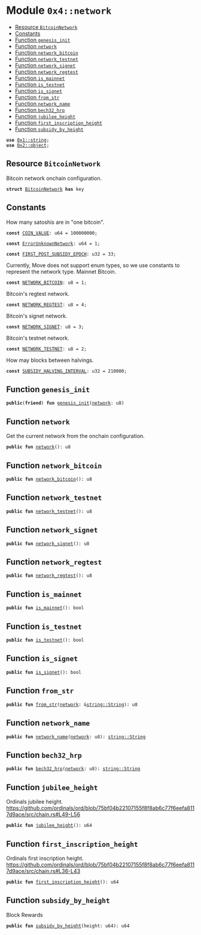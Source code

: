 
<a id="0x4_network"></a>

# Module `0x4::network`



-  [Resource `BitcoinNetwork`](#0x4_network_BitcoinNetwork)
-  [Constants](#@Constants_0)
-  [Function `genesis_init`](#0x4_network_genesis_init)
-  [Function `network`](#0x4_network_network)
-  [Function `network_bitcoin`](#0x4_network_network_bitcoin)
-  [Function `network_testnet`](#0x4_network_network_testnet)
-  [Function `network_signet`](#0x4_network_network_signet)
-  [Function `network_regtest`](#0x4_network_network_regtest)
-  [Function `is_mainnet`](#0x4_network_is_mainnet)
-  [Function `is_testnet`](#0x4_network_is_testnet)
-  [Function `is_signet`](#0x4_network_is_signet)
-  [Function `from_str`](#0x4_network_from_str)
-  [Function `network_name`](#0x4_network_network_name)
-  [Function `bech32_hrp`](#0x4_network_bech32_hrp)
-  [Function `jubilee_height`](#0x4_network_jubilee_height)
-  [Function `first_inscription_height`](#0x4_network_first_inscription_height)
-  [Function `subsidy_by_height`](#0x4_network_subsidy_by_height)


<pre><code><b>use</b> <a href="">0x1::string</a>;
<b>use</b> <a href="">0x2::object</a>;
</code></pre>



<a id="0x4_network_BitcoinNetwork"></a>

## Resource `BitcoinNetwork`

Bitcoin network onchain configuration.


<pre><code><b>struct</b> <a href="network.md#0x4_network_BitcoinNetwork">BitcoinNetwork</a> <b>has</b> key
</code></pre>



<a id="@Constants_0"></a>

## Constants


<a id="0x4_network_COIN_VALUE"></a>

How many satoshis are in "one bitcoin".


<pre><code><b>const</b> <a href="network.md#0x4_network_COIN_VALUE">COIN_VALUE</a>: u64 = 100000000;
</code></pre>



<a id="0x4_network_ErrorUnknownNetwork"></a>



<pre><code><b>const</b> <a href="network.md#0x4_network_ErrorUnknownNetwork">ErrorUnknownNetwork</a>: u64 = 1;
</code></pre>



<a id="0x4_network_FIRST_POST_SUBSIDY_EPOCH"></a>



<pre><code><b>const</b> <a href="network.md#0x4_network_FIRST_POST_SUBSIDY_EPOCH">FIRST_POST_SUBSIDY_EPOCH</a>: u32 = 33;
</code></pre>



<a id="0x4_network_NETWORK_BITCOIN"></a>

Currently, Move does not support enum types, so we use constants to represent the network type.
Mainnet Bitcoin.


<pre><code><b>const</b> <a href="network.md#0x4_network_NETWORK_BITCOIN">NETWORK_BITCOIN</a>: u8 = 1;
</code></pre>



<a id="0x4_network_NETWORK_REGTEST"></a>

Bitcoin's regtest network.


<pre><code><b>const</b> <a href="network.md#0x4_network_NETWORK_REGTEST">NETWORK_REGTEST</a>: u8 = 4;
</code></pre>



<a id="0x4_network_NETWORK_SIGNET"></a>

Bitcoin's signet network.


<pre><code><b>const</b> <a href="network.md#0x4_network_NETWORK_SIGNET">NETWORK_SIGNET</a>: u8 = 3;
</code></pre>



<a id="0x4_network_NETWORK_TESTNET"></a>

Bitcoin's testnet network.


<pre><code><b>const</b> <a href="network.md#0x4_network_NETWORK_TESTNET">NETWORK_TESTNET</a>: u8 = 2;
</code></pre>



<a id="0x4_network_SUBSIDY_HALVING_INTERVAL"></a>

How may blocks between halvings.


<pre><code><b>const</b> <a href="network.md#0x4_network_SUBSIDY_HALVING_INTERVAL">SUBSIDY_HALVING_INTERVAL</a>: u32 = 210000;
</code></pre>



<a id="0x4_network_genesis_init"></a>

## Function `genesis_init`



<pre><code><b>public</b>(<b>friend</b>) <b>fun</b> <a href="network.md#0x4_network_genesis_init">genesis_init</a>(<a href="network.md#0x4_network">network</a>: u8)
</code></pre>



<a id="0x4_network_network"></a>

## Function `network`

Get the current network from the onchain configuration.


<pre><code><b>public</b> <b>fun</b> <a href="network.md#0x4_network">network</a>(): u8
</code></pre>



<a id="0x4_network_network_bitcoin"></a>

## Function `network_bitcoin`



<pre><code><b>public</b> <b>fun</b> <a href="network.md#0x4_network_network_bitcoin">network_bitcoin</a>(): u8
</code></pre>



<a id="0x4_network_network_testnet"></a>

## Function `network_testnet`



<pre><code><b>public</b> <b>fun</b> <a href="network.md#0x4_network_network_testnet">network_testnet</a>(): u8
</code></pre>



<a id="0x4_network_network_signet"></a>

## Function `network_signet`



<pre><code><b>public</b> <b>fun</b> <a href="network.md#0x4_network_network_signet">network_signet</a>(): u8
</code></pre>



<a id="0x4_network_network_regtest"></a>

## Function `network_regtest`



<pre><code><b>public</b> <b>fun</b> <a href="network.md#0x4_network_network_regtest">network_regtest</a>(): u8
</code></pre>



<a id="0x4_network_is_mainnet"></a>

## Function `is_mainnet`



<pre><code><b>public</b> <b>fun</b> <a href="network.md#0x4_network_is_mainnet">is_mainnet</a>(): bool
</code></pre>



<a id="0x4_network_is_testnet"></a>

## Function `is_testnet`



<pre><code><b>public</b> <b>fun</b> <a href="network.md#0x4_network_is_testnet">is_testnet</a>(): bool
</code></pre>



<a id="0x4_network_is_signet"></a>

## Function `is_signet`



<pre><code><b>public</b> <b>fun</b> <a href="network.md#0x4_network_is_signet">is_signet</a>(): bool
</code></pre>



<a id="0x4_network_from_str"></a>

## Function `from_str`



<pre><code><b>public</b> <b>fun</b> <a href="network.md#0x4_network_from_str">from_str</a>(<a href="network.md#0x4_network">network</a>: &<a href="_String">string::String</a>): u8
</code></pre>



<a id="0x4_network_network_name"></a>

## Function `network_name`



<pre><code><b>public</b> <b>fun</b> <a href="network.md#0x4_network_network_name">network_name</a>(<a href="network.md#0x4_network">network</a>: u8): <a href="_String">string::String</a>
</code></pre>



<a id="0x4_network_bech32_hrp"></a>

## Function `bech32_hrp`



<pre><code><b>public</b> <b>fun</b> <a href="network.md#0x4_network_bech32_hrp">bech32_hrp</a>(<a href="network.md#0x4_network">network</a>: u8): <a href="_String">string::String</a>
</code></pre>



<a id="0x4_network_jubilee_height"></a>

## Function `jubilee_height`

Ordinals jubilee height.
https://github.com/ordinals/ord/blob/75bf04b22107155f8f8ab6c77f6eefa8117d9ace/src/chain.rs#L49-L56


<pre><code><b>public</b> <b>fun</b> <a href="network.md#0x4_network_jubilee_height">jubilee_height</a>(): u64
</code></pre>



<a id="0x4_network_first_inscription_height"></a>

## Function `first_inscription_height`

Ordinals first inscription height.
https://github.com/ordinals/ord/blob/75bf04b22107155f8f8ab6c77f6eefa8117d9ace/src/chain.rs#L36-L43


<pre><code><b>public</b> <b>fun</b> <a href="network.md#0x4_network_first_inscription_height">first_inscription_height</a>(): u64
</code></pre>



<a id="0x4_network_subsidy_by_height"></a>

## Function `subsidy_by_height`

Block Rewards


<pre><code><b>public</b> <b>fun</b> <a href="network.md#0x4_network_subsidy_by_height">subsidy_by_height</a>(height: u64): u64
</code></pre>
